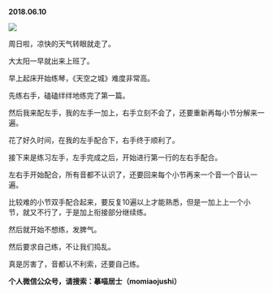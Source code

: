 
          
            
**2018.06.10**



![](//upload-images.jianshu.io/upload_images/51001-c4aae670e401741e.jpg)




周日啦，凉快的天气转眼就走了。

大太阳一早就出来上班了。

早上起床开始练琴，《天空之城》难度非常高。

先练右手，磕磕绊绊地练完了第一篇。

然后我来配左手，我的左手一加上，右手立刻不会了，还要重新再每小节分解来一遍。

花了好久时间，在我的左手配合下，右手终于顺利了。

接下来是练习左手，左手完成之后，开始进行第一行的左右手配合。

左右手开始配合，所有音都不认识了，还要回来每个小节再来一个音一个音认一遍。

比较难的小节双手配合起来，要反复10遍以上才能熟悉，但是一加上上一个小节，就又不行了，于是加上衔接部分继续练。

然后就开始不想练，发脾气。

然后要求自己练，不让我们捣乱。

真是厉害了，音都认不利索，还要自己练。


**个人微信公众号，请搜索：摹喵居士（momiaojushi）**

          
        